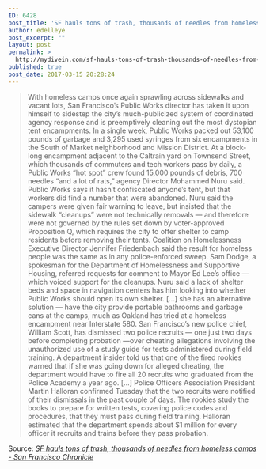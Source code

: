```yaml
---
ID: 6428
post_title: 'SF hauls tons of trash, thousands of needles from homeless camps &#8211; San Francisco Chronicle'
author: edelleye
post_excerpt: ""
layout: post
permalink: >
  http://mydivein.com/sf-hauls-tons-of-trash-thousands-of-needles-from-homeless-camps-san-francisco-chronicle/
published: true
post_date: 2017-03-15 20:28:24
---
```

<blockquote><a href="http://www.sfchronicle.com/bayarea/article/SF-hauls-tons-of-trash-thousands-of-needles-from-11001989.php"><img class="alignnone size-full" src="http://54.210.60.61.xip.io/wp-content/uploads/2017/03/920x920.jpg" alt="" /></a>With homeless camps once again sprawling across sidewalks and vacant lots, San Francisco’s Public Works director has taken it upon himself to sidestep the city’s much-publicized system of coordinated agency response and is preemptively cleaning out the most dystopian tent encampments. In a single week, Public Works packed out 53,100 pounds of garbage and 3,295 used syringes from six encampments in the South of Market neighborhood and Mission District. At a block-long encampment adjacent to the Caltrain yard on Townsend Street, which thousands of commuters and tech workers pass by daily, a Public Works “hot spot” crew found 15,000 pounds of debris, 700 needles “and a lot of rats,” agency Director Mohammed Nuru said. Public Works says it hasn’t confiscated anyone’s tent, but that workers did find a number that were abandoned. Nuru said the campers were given fair warning to leave, but insisted that the sidewalk “cleanups” were not technically removals — and therefore were not governed by the rules set down by voter-approved Proposition Q, which requires the city to offer shelter to camp residents before removing their tents. Coalition on Homelessness Executive Director Jennifer Friedenbach said the result for homeless people was the same as in any police-enforced sweep. Sam Dodge, a spokesman for the Department of Homelessness and Supportive Housing, referred requests for comment to Mayor Ed Lee’s office — which voiced support for the cleanups. Nuru said a lack of shelter beds and space in navigation centers has him looking into whether Public Works should open its own shelter. [...] she has an alternative solution — have the city provide portable bathrooms and garbage cans at the camps, much as Oakland has tried at a homeless encampment near Interstate 580. San Francisco’s new police chief, William Scott, has dismissed two police recruits — one just two days before completing probation —over cheating allegations involving the unauthorized use of a study guide for tests administered during field training. A department insider told us that one of the fired rookies warned that if she was going down for alleged cheating, the department would have to fire all 20 recruits who graduated from the Police Academy a year ago. [...] Police Officers Association President Martin Halloran confirmed Tuesday that the two recruits were notified of their dismissals in the past couple of days. The rookies study the books to prepare for written tests, covering police codes and procedures, that they must pass during field training. Halloran estimated that the department spends about $1 million for every officer it recruits and trains before they pass probation.</blockquote>
Source: <em><a href="http://www.sfchronicle.com/bayarea/article/SF-hauls-tons-of-trash-thousands-of-needles-from-11001989.php">SF hauls tons of trash, thousands of needles from homeless camps - San Francisco Chronicle</a></em>
